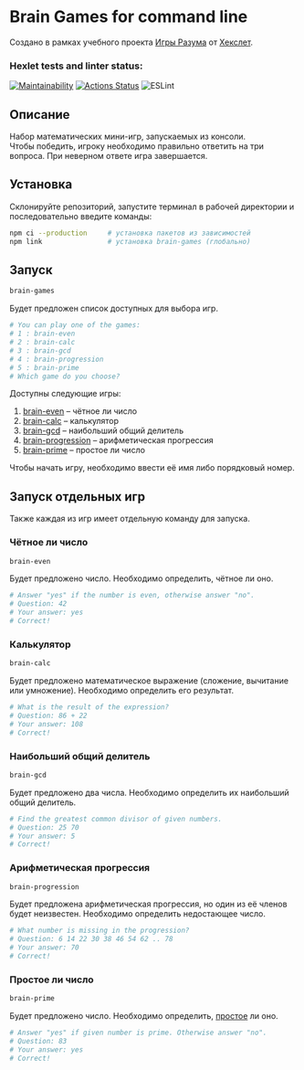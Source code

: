 # Brain Games for command line

Создано в рамках учебного проекта [Игры Разума](https://ru.hexlet.io/professions/frontend/projects/44) от [Хекслет](https://ru.hexlet.io/).

### Hexlet tests and linter status:

[![Maintainability](https://api.codeclimate.com/v1/badges/5784889176721155ef44/maintainability)](https://codeclimate.com/github/cgehuzi/frontend-project-lvl1/maintainability)
[![Actions Status](https://github.com/cgehuzi/frontend-project-lvl1/workflows/hexlet-check/badge.svg)](https://github.com/cgehuzi/frontend-project-lvl1/actions)
![ESLint](https://github.com/cgehuzi/frontend-project-lvl1/actions/workflows/lint.yml/badge.svg)

## Описание

Набор математических мини-игр, запускаемых из консоли.  
Чтобы победить, игроку необходимо правильно ответить на три вопроса. При неверном ответе игра завершается.

## Установка

Склонируйте репозиторий, запустите терминал в рабочей директории и последовательно введите команды:

```bash
npm ci --production     # установка пакетов из зависимостей
npm link                # установка brain-games (глобально)
```

## Запуск

```bash
brain-games
```

Будет предложен список доступных для выбора игр.

```bash
# You can play one of the games:
# 1 : brain-even
# 2 : brain-calc
# 3 : brain-gcd
# 4 : brain-progression
# 5 : brain-prime
# Which game do you choose?
```

Доступны следующие игры:

1. [brain-even](#чётное-ли-число) – чётное ли число
2. [brain-calc](#калькулятор) – калькулятор
3. [brain-gcd](#наибольший-общий-делитель) – наибольший общий делитель
4. [brain-progression](#арифметическая-прогрессия) – арифметическая прогрессия
5. [brain-prime](#простое-ли-число) – простое ли число

Чтобы начать игру, необходимо ввести её имя либо порядковый номер.

## Запуск отдельных игр

Также каждая из игр имеет отдельную команду для запуска.

### Чётное ли число

```bash
brain-even
```

Будет предложено число. Необходимо определить, чётное ли оно.

```bash
# Answer "yes" if the number is even, otherwise answer "no".
# Question: 42
# Your answer: yes
# Correct!
```

### Калькулятор

```bash
brain-calc
```

Будет предложено математическое выражение (сложение, вычитание или умножение). Необходимо определить его результат.

```bash
# What is the result of the expression?
# Question: 86 + 22
# Your answer: 108
# Correct!
```

### Наибольший общий делитель

```bash
brain-gcd
```

Будет предложено два числа. Необходимо определить их наибольший общий делитель.

```bash
# Find the greatest common divisor of given numbers.
# Question: 25 70
# Your answer: 5
# Correct!
```

### Арифметическая прогрессия

```bash
brain-progression
```

Будет предложена арифметическая прогрессия, но один из её членов будет неизвестен. Необходимо определить недостающее число.

```bash
# What number is missing in the progression?
# Question: 6 14 22 30 38 46 54 62 .. 78
# Your answer: 70
# Correct!
```

### Простое ли число

```bash
brain-prime
```

Будет предложено число. Необходимо определить, [простое](https://ru.wikipedia.org/wiki/Простое_число) ли оно.

```bash
# Answer "yes" if given number is prime. Otherwise answer "no".
# Question: 83
# Your answer: yes
# Correct!
```
